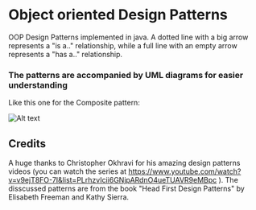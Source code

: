 # Object oriented Design Patterns

OOP Design Patterns implemented in java.
A dotted line with a big arrow represents a "is a.." relationship,
while a full line with an empty arrow represents a "has a.." relationship.

### The patterns are accompanied by UML diagrams for easier understanding

Like this one for the Composite pattern:

![Alt text](CompositePattern/CompositeUML.jpg?raw=true "Pattern's UML diagram")

## Credits
A huge thanks to Christopher Okhravi for his amazing design patterns videos (you can watch the series at https://www.youtube.com/watch?v=v9ejT8FO-7I&list=PLrhzvIcii6GNjpARdnO4ueTUAVR9eMBpc ). 
The disscussed patterns are from the book "Head First Design Patterns" by Elisabeth Freeman and Kathy Sierra.
